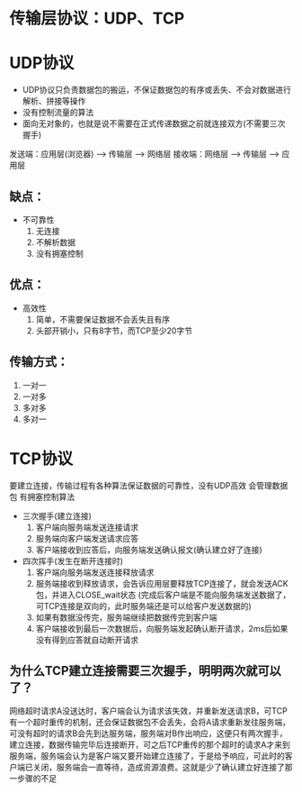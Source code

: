 # 传输层协议：UDP、TCP

# UDP协议
- UDP协议只负责数据包的搬运，不保证数据包的有序或丢失、不会对数据进行解析、拼接等操作
- 没有控制流量的算法
- 面向无对象的，也就是说不需要在正式传递数据之前就连接双方(不需要三次握手)

发送端：应用层(浏览器) --> 传输层 --> 网络层
接收端：网络层 --> 传输层 --> 应用层

## 缺点：
  - 不可靠性
    1. 无连接
    2. 不解析数据
    3. 没有拥塞控制
## 优点：
  - 高效性
    1. 简单，不需要保证数据不会丢失且有序
    2. 头部开销小，只有8字节，而TCP至少20字节
## 传输方式：
  1. 一对一
  2. 一对多
  3. 多对多
  4. 多对一

# TCP协议
  要建立连接，传输过程有各种算法保证数据的可靠性，没有UDP高效
  会管理数据包
  有拥塞控制算法
  - 三次握手(建立连接)
    1. 客户端向服务端发送连接请求 
    2. 服务端向客户端发送请求应答
    3. 客户端接收到应答后，向服务端发送确认报文(确认建立好了连接)
  - 四次挥手(发生在断开连接时)
    1. 客户端向服务端发送连接释放请求
    2. 服务端接收到释放请求，会告诉应用层要释放TCP连接了，就会发送ACK包，并进入CLOSE_wait状态 (完成后客户端是不能向服务端发送数据了，可TCP连接是双向的，此时服务端还是可以给客户发送数据的)
    3. 如果有数据没传完，服务端继续把数据传完到客户端
    4. 客户端接收到最后一次数据后，向服务端发起确认断开请求，2ms后如果没有得到应答就自动断开请求

## 为什么TCP建立连接需要三次握手，明明两次就可以了？
  网络超时请求A没送达时，客户端会认为请求该失效，并重新发送请求B，可TCP有一个超时重传的机制，还会保证数据包不会丢失，会将A请求重新发往服务端，可没有超时的请求B会先到达服务端，服务端对B作出响应，这便只有两次握手，建立连接，数据传输完毕后连接断开，可之后TCP重传的那个超时的请求A才来到服务端，服务端会认为是客户端又要开始建立连接了，于是给予响应，可此时的客户端已关闭，服务端会一直等待，造成资源浪费。这就是少了确认建立好连接了那一步骤的不足